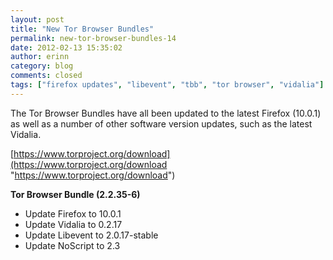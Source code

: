 ```yaml
---
layout: post
title: "New Tor Browser Bundles"
permalink: new-tor-browser-bundles-14
date: 2012-02-13 15:35:02
author: erinn
category: blog
comments: closed
tags: ["firefox updates", "libevent", "tbb", "tor browser", "vidalia"]
---
```


The Tor Browser Bundles have all been updated to the latest Firefox (10.0.1) as well as a number of other software version updates, such as the latest Vidalia.

[https://www.torproject.org/download](https://www.torproject.org/download "https://www.torproject.org/download")

**Tor Browser Bundle (2.2.35-6)**

-   Update Firefox to 10.0.1
-   Update Vidalia to 0.2.17
-   Update Libevent to 2.0.17-stable
-   Update NoScript to 2.3

